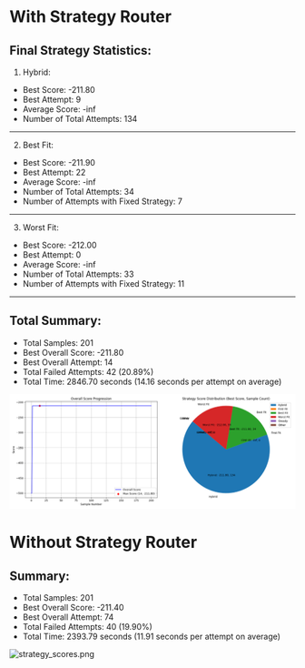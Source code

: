 # With Strategy Router

Final Strategy Statistics:
------------------------------------------------
1. Hybrid:
- Best Score: -211.80 
- Best Attempt: 9 
- Average Score: -inf 
- Number of Total Attempts: 134
--------------------------------------------------
2. Best Fit:
- Best Score: -211.90 
- Best Attempt: 22 
- Average Score: -inf 
- Number of Total Attempts: 34 
- Number of Attempts with Fixed Strategy: 7
--------------------------------------------------
3. Worst Fit:
- Best Score: -212.00 
- Best Attempt: 0 
- Average Score: -inf 
- Number of Total Attempts: 33 
- Number of Attempts with Fixed Strategy: 11
--------------------------------------------------
Total Summary:
---
- Total Samples: 201 
- Best Overall Score: -211.80 
- Best Overall Attempt: 14 
- Total Failed Attempts: 42 (20.89%)
- Total Time: 2846.70 seconds (14.16 seconds per attempt on average)

![strategy_scores.png](strategy_scores.png)

# Without Strategy Router

Summary:
---
- Total Samples: 201 
- Best Overall Score: -211.40 
- Best Overall Attempt: 74 
- Total Failed Attempts: 40 (19.90%)
- Total Time: 2393.79 seconds (11.91 seconds per attempt on average)

![strategy_scores.png](../Case0_BinPacking/strategy_scores.png)
